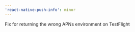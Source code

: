 ```yaml
---
'react-native-push-info': minor
---
```


Fix for returning the wrong APNs environment on TestFlight
